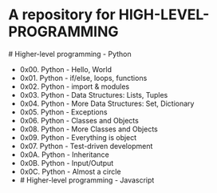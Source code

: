 <h1>A repository for HIGH-LEVEL-PROGRAMMING</h1>
# Higher-level programming - Python
<ul>
<li>  0x00. Python - Hello, World
</li>
<li>0x01. Python - if/else, loops, functions 
</li>
 <li> 0x02. Python - import & modules 
</li>
<li>0x03. Python - Data Structures: Lists, Tuples 
</li> <li>0x04. Python - More Data Structures: Set, Dictionary 
</li>
 <li>0x05. Python - Exceptions 
</li>
<li> 0x06. Python - Classes and Objects 
</li><li>0x08. Python - More Classes and Objects 
</li>
 <li> 0x09. Python - Everything is object 
</li>
 <li> 0x07. Python - Test-driven development 
</li>
 <li> 0x0A. Python - Inheritance 
</li>
 <li> 0x0B. Python - Input/Output
</li>
 <li> 0x0C. Python - Almost a circle 
</li>
 <li start="1">
# Higher-level programming - Javascript
</li>
</ul>
